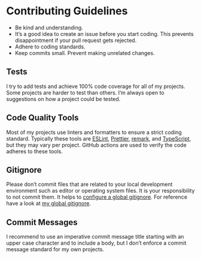 # Contributing Guidelines

- Be kind and understanding.
- It’s a good idea to create an issue before you start coding. This prevents disappointment if your
  pull request gets rejected.
- Adhere to coding standards.
- Keep commits small. Prevent making unrelated changes.

## Tests

I try to add tests and achieve 100% code coverage for all of my projects. Some projects are harder
to test than others. I’m always open to suggestions on how a project could be tested.

## Code Quality Tools

Most of my projects use linters and formatters to ensure a strict coding standard. Typically these
tools are [ESLint](https://eslint.org), [Prettier](https://prettier.io),
[remark](https://remark.js.org), and [TypeScript](https://typescriptlang.org), but they may vary per
project. GitHub actions are used to verify the code adheres to these tools.

## Gitignore

Please don’t commit files that are related to your local development environment such as editor or
operating system files. It is your responsibility to not commit them. It helps to
[configure a global gitignore](https://docs.github.com/en/get-started/getting-started-with-git/ignoring-files#configuring-ignored-files-for-all-repositories-on-your-computer).
For reference have a look at
[my global gitignore](https://github.com/remcohaszing/dotfiles/blob/main/.config/git/ignore).

## Commit Messages

I recommend to use an imperative commit message title starting with an upper case character and to
include a body, but I don’t enforce a commit message standard for my own projects.
